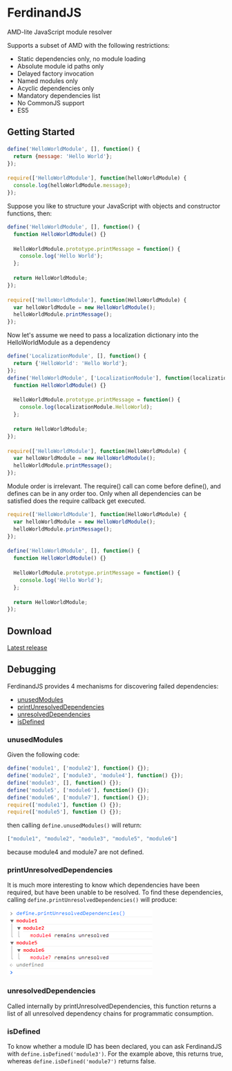 FerdinandJS
===========

AMD-lite JavaScript module resolver

Supports a subset of AMD with the following restrictions:
 *  Static dependencies only, no module loading
 *  Absolute module id paths only
 *  Delayed factory invocation
 *  Named modules only
 *  Acyclic dependencies only
 *  Mandatory dependencies list
 *  No CommonJS support
 *  ES5

Getting Started
---------------

```JavaScript
define('HelloWorldModule', [], function() {
  return {message: 'Hello World'};
});

require(['HelloWorldModule'], function(helloWorldModule) {
  console.log(helloWorldModule.message);
});
```

Suppose you like to structure your JavaScript with objects and constructor functions, then:
```JavaScript
define('HelloWorldModule', [], function() {
  function HelloWorldModule() {}
  
  HelloWorldModule.prototype.printMessage = function() {
    console.log('Hello World');
  };
  
  return HelloWorldModule;
});

require(['HelloWorldModule'], function(HelloWorldModule) {
  var helloWorldModule = new HelloWorldModule();
  helloWorldModule.printMessage();
});
```

Now let's assume we need to pass a localization dictionary into the HelloWorldModule as a dependency
```JavaScript
define('LocalizationModule', [], function() {
  return {'HelloWorld': 'Hello World'};
});
define('HelloWorldModule', ['LocalizationModule'], function(localizationModule) {
  function HelloWorldModule() {}
  
  HelloWorldModule.prototype.printMessage = function() {
    console.log(localizationModule.HelloWorld);
  };
  
  return HelloWorldModule;
});

require(['HelloWorldModule'], function(HelloWorldModule) {
  var helloWorldModule = new HelloWorldModule();
  helloWorldModule.printMessage();
});
```

Module order is irrelevant. The require() call can come before define(), and defines can be in any order too.
Only when all dependencies can be satisfied does the require callback get executed.
```JavaScript
require(['HelloWorldModule'], function(HelloWorldModule) {
  var helloWorldModule = new HelloWorldModule();
  helloWorldModule.printMessage();
});

define('HelloWorldModule', [], function() {
  function HelloWorldModule() {}

  HelloWorldModule.prototype.printMessage = function() {
    console.log('Hello World');
  };

  return HelloWorldModule;
});

```

Download
--------

[Latest release](https://github.com/rbirkby/ferdinandJS/raw/master/ferdinand.js)

Debugging
---------

FerdinandJS provides 4 mechanisms for discovering failed dependencies:

 * [unusedModules](#unusedmodules)
 * [printUnresolvedDependencies](#printunresolveddependencies)
 * [unresolvedDependencies](#unresolveddependencies)
 * [isDefined](#isdefined)

### unusedModules
 
Given the following code:
```JavaScript
define('module1', ['module2'], function() {});
define('module2', ['module3', 'module4'], function() {});
define('module3', [], function() {});
define('module5', ['module6'], function() {});
define('module6', ['module7'], function() {});
require(['module1'], function () {});
require(['module5'], function () {});
```
then calling `define.unusedModules()` will return:
```JavaScript
["module1", "module2", "module3", "module5", "module6"]
```
because module4 and module7 are not defined.

### printUnresolvedDependencies

It is much more interesting to know which dependencies have been required, but have been unable to be resolved. To find these dependencies, calling `define.printUnresolvedDependencies()` will produce:

![Image](docs/printUnresolvedDependencies.png?raw=true)

### unresolvedDependencies

Called internally by printUnresolvedDependencies, this function returns a list of all unresolved dependency chains for programmatic consumption.

### isDefined

To know whether a module ID has been declared, you can ask FerdinandJS with `define.isDefined('module3')`. For the example above, this returns true, whereas `define.isDefined('module7')` returns false.
